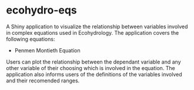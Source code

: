 # ecohydro-eqs
A Shiny application to visualize the relationship between variables involved in complex equations used in Ecohydrology. The application covers the following equations:
- Penmen Montieth Equation

Users can plot the relationship between the dependant variable and any other variable of their choosing which is involved in the equation. The application also informs users of the definitions of the variables involved and their recomended ranges.
